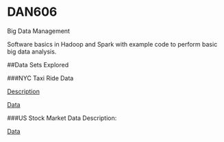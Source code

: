 # DAN606
Big Data Management

Software basics in Hadoop and Spark with example code to perform basic big data analysis.

##Data Sets Explored

###NYC Taxi Ride Data

[Description](https://www1.nyc.gov/site/tlc/about/data-and-research.page) 
	
[Data](https://www1.nyc.gov/site/tlc/about/tlc-trip-record-data.page)

###US Stock Market Data
Description: 

[Data](https://docs.intrinio.com/api-explorer?method=api_v2#%3Fmethod=download)  


